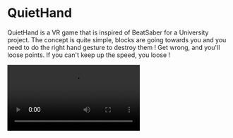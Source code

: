 # QuietHand 
QuietHand is a VR game that is inspired of BeatSaber for a University project. The concept is quite simple, blocks are going towards you and you need to do the right hand gesture to destroy them ! Get wrong, and you'll loose points. If you can't keep up the speed, you loose ! 

![demo](https://i.imgur.com/Q7Q49Wv.mp4)